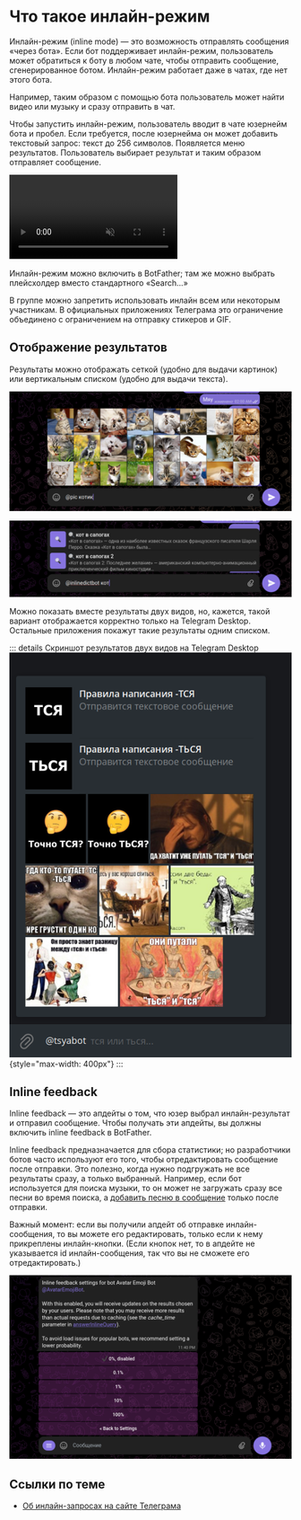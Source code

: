 # Что такое инлайн-режим

Инлайн-режим (inline mode) — это возможность отправлять сообщения «через бота». Если бот поддерживает инлайн-режим,
пользователь может обратиться к боту в любом чате, чтобы отправить сообщение, сгенерированное ботом. Инлайн-режим
работает даже в чатах, где нет этого бота.

Например, таким образом с помощью бота пользователь может найти видео или музыку и сразу отправить в чат.

Чтобы запустить инлайн-режим, пользователь вводит в чате юзернейм бота и пробел. Если
требуется, после юзернейма он может добавить текстовый запрос: текст до 256 символов.
Появляется меню результатов. Пользователь выбирает результат и таким образом отправляет сообщение.

<video controls loop muted preload="auto">
<source src="./inline.webm" type="video/mp4">
</video>

Инлайн-режим можно включить в BotFather; там же можно выбрать плейсхолдер вместо стандартного «Search...»

В группе можно запретить использовать инлайн всем или некоторым участникам. В официальных приложениях Телеграма это
ограничение объединено с ограничением на отправку стикеров и GIF.

## Отображение результатов

Результаты можно отображать сеткой (удобно для выдачи картинок) или вертикальным списком (удобно для выдачи текста).

![Сеткой](inline-type-1.png)

![Списком](inline-type-2.png)

Можно показать вместе результаты двух видов, но, кажется, такой вариант отображается корректно только на Telegram
Desktop.
Остальные приложения покажут такие результаты одним списком.

::: details Скриншот результатов двух видов на Telegram Desktop
![Совмещение двух видов](inline-both-types.png){style="max-width: 400px"}
:::

## Inline feedback

Inline feedback — это апдейты о том, что юзер выбрал инлайн-результат и отправил сообщение. Чтобы получать эти
апдейты, вы должны включить inline feedback в BotFather.

Inline feedback предназначается для сбора статистики; но разработчики ботов часто используют его того, чтобы
отредактировать сообщение после отправки. Это полезно, когда нужно подгружать не все результаты сразу, а только
выбранный. Например, если бот используется для поиска музыки, то он может не загружать сразу все песни во время поиска,
а [добавить песню в сообщение](../messages/sending.md#как-изменять-медиа) только после отправки.

Важный момент: если вы получили апдейт об отправке инлайн-сообщения, то вы можете его редактировать, только если к нему
прикреплены инлайн-кнопки. (Если кнопок нет, то в апдейте не указывается id инлайн-сообщения, так что вы не сможете его
отредактировать.)

![Настройка в BotFather. Можно выбрать процент приходящих апдейтов](inline-feedback.png)

## Ссылки по теме

- [Об инлайн-запросах на сайте Телеграма](https://core.telegram.org/bots/features#inline-requests)